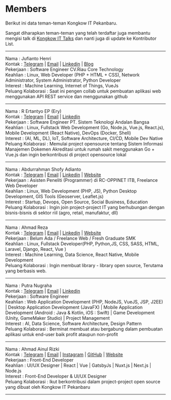 # Members
Berikut ini data teman-teman Kongkow IT Pekanbaru. 

Sangat diharapkan teman-teman yang telah terdaftar juga membantu mengisi talk di [Kongkow IT Talks](https://github.com/KongkowITPekanbaru/kwit-talks) dan nanti juga di update ke Kontributor List.

---
Nama : Jufianto Henri  
Kontak : [Telegram](https://t.me/jufiantohenri) | [Email](mailto://jufiantohendri@gmail.com) | [Linkedin](https://www.linkedin.com/in/jufianto/) | [Blog](https://blog.jufianto.com)   
Pekerjaan : Software Engineer CV.Riau Core Technology  
Keahlian : Linux, Web Developer (PHP + HTML + CSS), Network Administrator, System Administrator, Python Developer  
Interest : Machine Learning, Internet of Things, VueJs  
Peluang Kolaborasi : Saat ini pengen collab untuk pembuatan aplikasi web menggunakan API REST service dan menggunakan github 

---
Nama : R Ertantyo EP (Ery)  
Kontak : [Telegram](https://t.me/eoreid) | [Email](mailto://eore26@gmail.com) | [Linkedin](https://www.linkedin.com/in/ertantyo-edi-prabowo/)  
Pekerjaan : Software Engineer PT. Sistem Teknologi Andalan Bangsa  
Keahlian : Linux, Fullstack Web Development (Go, Node.js, Vue.js, React.js), Mobile Development (React Native), DevOps (Docker, Shell)  
Interest : (AI, ML, DL), IoT, Software Architecture, CI/CD, Mobile Dev Native  
Peluang Kolaborasi : Memulai project opensource tentang Sistem Informasi Manajemen Dokemen Akreditasi untuk rumah sakit menggunakan Go + Vue.js dan ingin berkontribusi di project opensource lokal  

---
Nama : Abdurrahman Shofy Adianto  
Kontak : [Telegram](https://t.me/azophy) | [Email](mailto://abdurrahman@adianto.id) | [Linkedin](https://www.linkedin.com/in/abdurrahman-shofy-adianto/) | [Website](https://abdurrahman.adianto.id)   
Pekerjaan : Asisten Peneliti (Programmer) di RC-OPPINET ITB, Freelance Web Developer  
Keahlian : Linux, Web Development (PHP, JS), Python Desktop Development, GIS Tools (Geoserver, Leaflet.js)  
Interest : Startup, Devops, Open Source, Social Business, Education  
Peluang Kolaborasi : Ingin join project-project IT yang berhubungan dengan bisnis-bisnis di sektor riil (agro, retail, manufaktur, dll)

---

Nama : Ahmad Reza   
Kontak : [Telegram](https://t.me/hungryDev39) | [Email](mailto://hungry.de39@gmail.com) | [Linkedin](https://www.linkedin.com/in/ahmad-reza-68ab52170/) | [Website](http://hungry-dev39.herokuapp.com/)   
Pekerjaan : Belum Ada / Freelance Web / Fresh Graduate SMK   
Keahlian : Linux, Fullstack Developer(PHP, Python,JS, CSS, SASS, HTML, Laravel, Django, React, Vue )   
Interest : Machine Learning, Data Science, React Native, Mobile Development   
Peluang Kolaborasi : Ingin membuat library - library open source, Terutama yang berbasis web.   

---
Nama : Putra Nugraha  
Kontak : [Telegram](https://t.me/putragraha) | [Email](mailto://putra.graha.7@gmail.com) | [Linkedin](https://id.linkedin.com/in/putra-nugraha-a97529a2)   
Pekerjaan : Software Engineer  
Keahlian : Web Application Development (PHP, NodeJS, VueJS, JSP, J2EE) | Desktop Application Development (JavaFX) | Mobile Application Development (Android : Java & Kotlin, iOS : Swift) | Game Development (Unity, GameMaker Studio) | Project Management  
Interest : AI, Data Science, Software Architecture, Design Pattern  
Peluang Kolaborasi : Berminat membuat atau bergabung dalam pembuatan aplikasi untuk end-user baik profit ataupun non-profit 

---
Nama : Ahmad Ainul Rizki  
Kontak : [Telegram](https://t.me/ehadaahmad) | [Email](mailto://ahmad@tanahatas.me) | [Instagram](https://www.instagram.com/tanahatas) | [GitHub](https://github.com/tanahatas) | [Website](https://tanahatas.me)  
Pekerjaan : Front-End Developer  
Keahlian : UI/UX Designer | React | Vue | GatsbyJs | Nuxt.js | Next.js | Node.js  
Interest : Front-End Developer & UI/UX Designer  
Peluang Kolaborasi : Ikut berkontribusi dalam project-project open source yang dibuat oleh Kongkow IT Pekanbaru  

---
